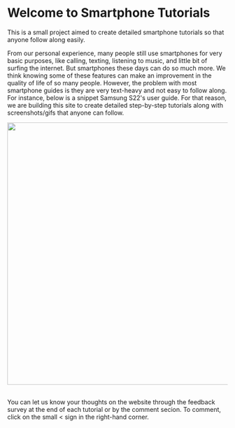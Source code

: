 # Welcome to Smartphone Tutorials

This is a small project aimed to create detailed smartphone tutorials so that anyone follow along easily.

From our personal experience, many people still use smartphones for very basic purposes, like calling, texting, listening to music, and little bit of surfing the internet. But smartphones these days can do so much more.  We think knowing some of these features can make an improvement in the quality of life of so many people. However, the problem with most smartphone guides is they are very text-heavy and not easy to follow along. For instance, below is a snippet Samsung S22's user guide. For that reason, we are building this site to create detailed step-by-step tutorials along with screenshots/gifs that anyone can follow.

<img src="samsung_guide.jpg" width="600">
<br></br>

You can let us know your thoughts on the website through the feedback survey at the end of each tutorial or by the comment secion. To comment, click on the small < sign in the right-hand corner.
